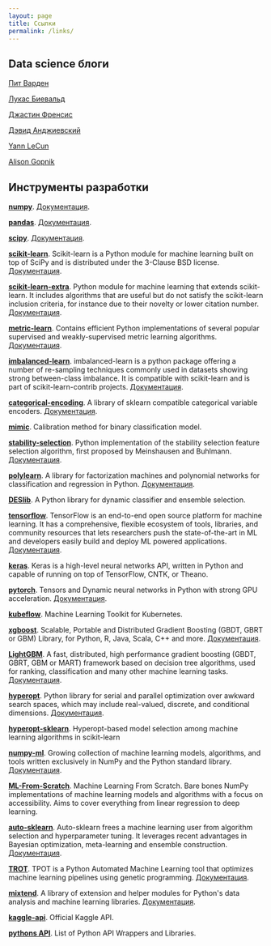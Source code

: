 ```yaml
---
layout: page
title: Ссылки
permalink: /links/
---
```


## Data science блоги

[Пит Варден](https://petewarden.com/ "Пит Варден")

[Лукас Биевальд](https://lukasbiewald.com/ "Лукас Биевальд")

[Джастин Френсис](https://www.oreilly.com/people/justin-francis "Джастин Френсис")

[Дэвид Анджиевский](http://www.david-andrzejewski.com/ "Дэвид Анджиевский")

[Yann LeCun](http://yann.lecun.com/ "Yann LeCun")

[Alison Gopnik](hhttp://alisongopnik.com/ "Alison Gopnik")

## Инструменты разработки

**[numpy](https://github.com/numpy/numpy "numpy")**. [Документация](https://docs.scipy.org/doc/ "Документация").

**[pandas](https://github.com/pandas-dev/pandas "pandas")**. [Документация](https://pandas.pydata.org/pandas-docs/stable/ "Документация").

**[scipy](https://github.com/scipy/scipy "scipy")**. [Документация](https://docs.scipy.org/doc/ "Документация").

**[scikit-learn](https://github.com/scikit-learn/scikit-learn "scikit-learn")**. Scikit-learn is a Python module for machine learning built on top of SciPy and is distributed under the 3-Clause BSD license. [Документация](https://scikit-learn.org/stable/ "Документация").

**[scikit-learn-extra](https://github.com/scikit-learn-contrib/scikit-learn-extra "scikit-learn-extra")**. Python module for machine learning that extends scikit-learn. It includes algorithms that are useful but do not satisfy the scikit-learn inclusion criteria, for instance due to their novelty or lower citation number. [Документация](https://scikit-learn-extra.readthedocs.io/en/latest/ "Документация").

**[metric-learn](https://github.com/scikit-learn-contrib/imbalanced-learn "metric-learn")**. Contains efficient Python implementations of several popular supervised and weakly-supervised metric learning algorithms. [Документация](http://contrib.scikit-learn.org/metric-learn/ "Документация").

**[imbalanced-learn](https://github.com/scikit-learn-contrib/metric-learn "imbalanced-learn")**. imbalanced-learn is a python package offering a number of re-sampling techniques commonly used in datasets showing strong between-class imbalance. It is compatible with scikit-learn and is part of scikit-learn-contrib projects. [Документация](http://imbalanced-learn.org/en/stable/ "Документация").

**[categorical-encoding](https://github.com/scikit-learn-contrib/categorical-encoding "categorical-encoding")**. A library of sklearn compatible categorical variable encoders. [Документация](http://contrib.scikit-learn.org/categorical-encoding/ "Документация").

**[mimic](https://github.com/scikit-learn-contrib/mimic "mimic")**. Calibration method for binary classification model.

**[stability-selection](https://github.com/scikit-learn-contrib/stability-selection "stability-selection")**. Python implementation of the stability selection feature selection algorithm, first proposed by Meinshausen and Buhlmann. [Документация](https://thuijskens.github.io/stability-selection/docs/index.html "Документация").

**[polylearn](https://github.com/scikit-learn-contrib/polylearn "polylearn")**. A library for factorization machines and polynomial networks for classification and regression in Python. [Документация](http://contrib.scikit-learn.org/polylearn/ "Документация").

**[DESlib](https://github.com/scikit-learn-contrib/DESlib "DESlib")**. A Python library for dynamic classifier and ensemble selection.

**[tensorflow](https://github.com/tensorflow/tensorflow "tensorflow")**. TensorFlow is an end-to-end open source platform for machine learning. It has a comprehensive, flexible ecosystem of tools, libraries, and community resources that lets researchers push the state-of-the-art in ML and developers easily build and deploy ML powered applications. [Документация](https://www.tensorflow.org/api_docs/ "Документация").

**[keras](https://github.com/keras-team/keras "keras")**. Keras is a high-level neural networks API, written in Python and capable of running on top of TensorFlow, CNTK, or Theano.

**[pytorch](https://github.com/pytorch/pytorch "pytorch")**. Tensors and Dynamic neural networks in Python with strong GPU acceleration. [Документация](https://pytorch.org/docs/stable/index.html "Документация").

**[kubeflow](https://github.com/kubeflow/kubeflow "kubeflow")**. Machine Learning Toolkit for Kubernetes.

**[xgboost](https://github.com/dmlc/xgboost "xgboost")**. Scalable, Portable and Distributed Gradient Boosting (GBDT, GBRT or GBM) Library,  for Python, R, Java, Scala, C++ and more. [Документация](https://xgboost.readthedocs.io/en/latest/ "Документация").

**[LightGBM](https://github.com/microsoft/LightGBM "LightGBM")**. A fast, distributed, high performance gradient boosting (GBDT, GBRT, GBM or MART) framework based on decision tree algorithms, used for ranking, classification and many other machine learning tasks. [Документация](https://lightgbm.readthedocs.io/en/latest/ "Документация").

**[hyperopt](https://github.com/jaberg/hyperopt "hyperopt")**. Python library for serial and parallel optimization over awkward
search spaces, which may include real-valued, discrete, and conditional
dimensions. [Документация](https:http://hyperopt.github.io/hyperopt/ "Документация").

**[hyperopt-sklearn](https://github.com/hyperopt/hyperopt-sklearn "hyperopt-sklearn")**. Hyperopt-based model selection among machine learning algorithms in scikit-learn

**[numpy-ml](https://github.com/ddbourgin/numpy-ml "numpy-ml")**. Growing collection of machine learning models, algorithms, and tools written exclusively in NumPy and the Python standard library. [Документация](https://numpy-ml.readthedocs.io/en/latest/ "Документация").

**[ML-From-Scratch](https://github.com/eriklindernoren/ML-From-Scratch "ML-From-Scratch")**. Machine Learning From Scratch. Bare bones NumPy implementations of machine learning models and algorithms with a focus on accessibility. Aims to cover everything from linear regression to deep learning.

**[auto-sklearn](https://github.com/automl/auto-sklearn "auto-sklearn")**. Auto-sklearn frees a machine learning user from algorithm selection and hyperparameter tuning. It leverages recent advantages in Bayesian optimization, meta-learning and ensemble construction. [Документация](https://automl.github.io/auto-sklearn/master/#manual "Документация").

**[TROT](https://github.com/EpistasisLab/tpot "TROT")**. TPOT is a Python Automated Machine Learning tool that optimizes machine learning pipelines using genetic programming. [Документация](http://epistasislab.github.io/tpot/ "Документация").

**[mixtend](https://github.com/rasbt/mlxtend "mixtend")**. A library of extension and helper modules for Python's data analysis and machine learning libraries. [Документация](http://rasbt.github.io/mlxtend/ "Документация").

**[kaggle-api](https://github.com/Kaggle/kaggle-api "kaggle-api")**. Official Kaggle API.

**[pythons API](https://github.com/realpython/list-of-python-api-wrappers "pythons API")**. List of Python API Wrappers and Libraries.
